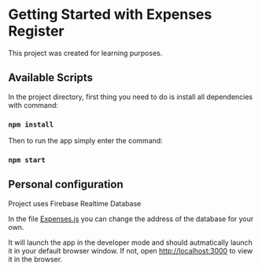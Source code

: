 # Getting Started with Expenses Register

This project was created for learning purposes.

## Available Scripts

In the project directory, first thing you need to do is install all dependencies with command:

### `npm install`

Then to run the app simply enter the command:

### `npm start`

## Personal configuration

Project uses Firebase Realtime Database

In the file [Expenses.js](https://github.com/zayl97/Expenses-Register/blob/master/src/components/Expenses.js) you can change the address of the database for your own.

It will launch the app in the developer mode and should autmatically launch it in your default browser window. If not, open [http://localhost:3000](http://localhost:3000) to view it in the browser.
